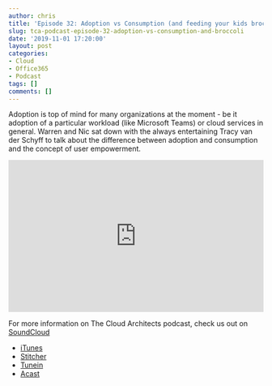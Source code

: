 ```yaml
---
author: chris
title: 'Episode 32: Adoption vs Consumption (and feeding your kids broccoli)'
slug: tca-podcast-episode-32-adoption-vs-consumption-and-broccoli
date: '2019-11-01 17:20:00'
layout: post
categories:
- Cloud
- Office365
- Podcast
tags: []
comments: []
---
```


Adoption is top of mind for many organizations at the moment - be it adoption of a particular workload (like Microsoft Teams) or cloud services in general. Warren and Nic sat down with the always entertaining Tracy van der Schyff to talk about the difference between adoption and consumption and the concept of user empowerment.

<p><iframe width="100%" height="300" scrolling="no" frameborder="no" allow="autoplay" src="https://w.soundcloud.com/player/?url=https%3A//api.soundcloud.com/tracks/706624864&color=%23ff5500&auto_play=false&hide_related=false&show_comments=true&show_user=true&show_reposts=false&show_teaser=true&visual=true"></iframe></p>

For more information on The Cloud Architects podcast, check us out on [SoundCloud](https://soundcloud.com/thecloudarchitects/)

*   [iTunes](https://itunes.apple.com/us/podcast/the-cloud-architects-podcast/id1264479296?mt=2)
*   [Stitcher](https://www.stitcher.com/podcast/the-cloud-architects/the-cloud-achitects)
*   [Tunein](https://tunein.com/radio/The-Cloud-Architects-Podcast-p1026315/)
*   [Acast](https://www.acast.com/thecloudarchitectspodcast)
